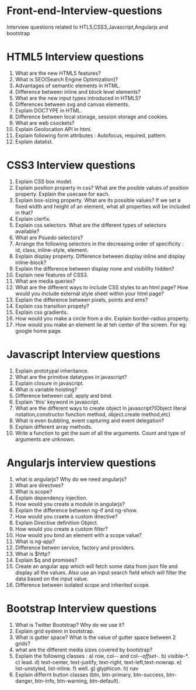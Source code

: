 # Front-end-Interview-questions
Interview questions related to HTL5,CSS3,Javascript,Angularjs and bootstrap

# HTML5 Interview questions
1) What are the new HTML5 features?
2) What is SEO(Search Engine Optimization)?
3) Advantages of semantic elements in HTML.
4) Difference between inline and block level elements?
5) What are the new input types introduced in HTML5?
6) Differences between svg and canvas elements.
7) Explain DOCTYPE in HTML.
8) Difference between local storage, session storage and cookies.
9) What are web csockets?
10) Explain Geolocation API in html.
11) Explain following form attributes : Autofocus, required, pattern.
12) Explain datalist.

# CSS3 Interview questions 
1) Explain CSS box model.
2) Explain position property in css? What are the posible values of position property. Explain the usecase for each.
3) Explain box-sizing property. What are its possible values? If we set a fixed width and height of an element, what all properties will be included in that?
4) Explain clerfix.
5) Explain css selectors. What are the different types of selectors available?
6) What are Psuedo selectors?
7) Arrange the following selectors in the decreasing order of specificity : 
    id, class, inline-style, element.
8) Explain display property. Difference between display inline and display inline-block?
9) Explain the difference between display none and visibility hidden?
10) Explain new features of CSS3.
11) What are media queries?
12) What are the different ways to include CSS styles to an html page? How would you include external style sheet within your html page?
13) Explain the difference between pixels, points and ems?
14) Explain css transition propety?
15) Explain css gradients.
16) How would you make a circle from a div. Explain border-radius property.
17) How would you make an element lie at teh center of the screen. For eg: google home page.

# Javascript Interview questions 
1) Explain prototypal inheritance.
2) What are the primitive datatypes in javascript?
3) Explain closure in javascript.
4) What is variable hoisting?
5) Difference between call, apply and bind.
6) Explain 'this' keyword in javascript.
7) What are the different ways to create object in javascript?(Object literal notation,constructor function method, object.create method,etc)
8) What is even bubbling, event capturing and event delegation?
9) Explain different array methods.
10) Write a function to get the sum of all the arguments. Count and type of arguments are unknown.

# Angularjs interview questions
1) what is angularjs? Why do we need angularjs?
2) What are directves?
3) What is scope?
4) Explain dependency injection.
5) How would you create a module in angularjs?
6) Explain the difference between ng-if and ng-show.
7) How would you craete a custom directive?
8) Explain Directive definition Object.
9) How would you create a custom filter?
10) How would you bind an element with a scope value?
12) What is ng-app?
13) Difference betwen service, factory and providers.
14) What is $http?
15) Explain $q and promises?
16) Create an angular app which will fetch some data from json file and display all the values. Also use an input search field which will filter the data based on the input value.
17) Difference between isolated scope and inherited scope.

# Bootstrap Interview questions
1) What is Twitter Bootstrap? Why do we use it?
2) Explain grid system in bootstrap.
3) What is gutter space? What is the value of gutter space between 2 grids?
4) what are the different media sizes covered by bootstrap?
5) Explain the following classes : 
     a) row, col-*-* and col-*-offset-*.
     b) visible-*.
     c) lead.
     d) text-center, text-justify, text-right, text-left,text-nowrap.
     e) list-unstyled, list-inline.
     f) well.
     g) glyphicon.
     h) nav
 6) Explain differnt button classes (btn, btn-primary, btn-success, btn-danger, btn-info, btn-warning, btn-default).
